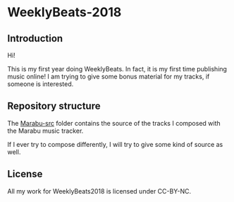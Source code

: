 # WeeklyBeats-2018

## Introduction

Hi!

This is my first year doing WeeklyBeats. In fact, it is my first time publishing music online! I am trying to give some bonus material for my tracks, if someone is interested.

## Repository structure

The [Marabu-src](Marabu-src) folder contains the source of the tracks I composed with the Marabu music tracker.

If I ever try to compose differently, I will try to give some kind of source as well.

## License

All my work for WeeklyBeats2018 is licensed under CC-BY-NC.
